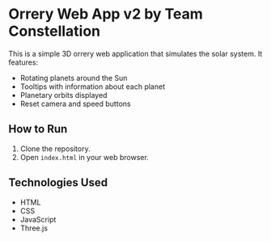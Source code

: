 # Orrery Web App v2 by Team Constellation

This is a simple 3D orrery web application that simulates the solar system. It features:

- Rotating planets around the Sun
- Tooltips with information about each planet
- Planetary orbits displayed
- Reset camera and speed buttons

## How to Run

1. Clone the repository.
2. Open `index.html` in your web browser.

## Technologies Used

- HTML
- CSS
- JavaScript
- Three.js

